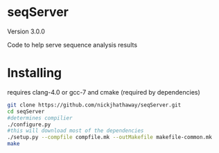 seqServer
================
Version 3.0.0

Code to help serve sequence analysis results

# Installing


requires clang-4.0 or gcc-7 and cmake (required by dependencies)

```bash
git clone https://github.com/nickjhathaway/seqServer.git
cd seqServer
#determines compilier
./configure.py
#this will download most of the dependencies
./setup.py --compfile compfile.mk --outMakefile makefile-common.mk
make
```
